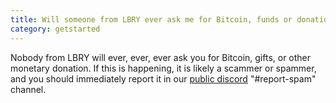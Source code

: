 ```yaml
---
title: Will someone from LBRY ever ask me for Bitcoin, funds or donations/gratuity?
category: getstarted
---
```


Nobody from LBRY will ever, ever, ever ask you for Bitcoin, gifts, or other monetary donation.  If this is happening,
it is likely a scammer or spammer, and you should immediately report it in our [public discord](https://chat.lbry.io) "#report-spam" channel.

